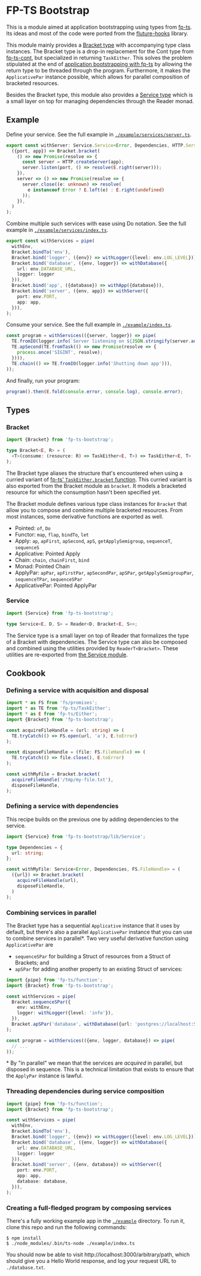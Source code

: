 # FP-TS Bootstrap

This is a module aimed at application bootstrapping using types from [fp-ts][].
Its ideas and most of the code were ported from the [fluture-hooks][] library.

This module mainly provides a [Bracket type](#bracket) with accompanying type
class instances. The Bracket type is a drop-in replacement for the Cont type
from [fp-ts-cont][], but specialized in returning `TaskEither`. This solves the
problem stipulated at the end of [application bootstrapping with fp-ts][] by
allowing the return type to be threaded through the program. Furthermore, it
makes the `ApplicativePar` instance possible, which allows for parallel
composition of bracketed resources.

Besides the Bracket type, this module also provides a [Service type](#service)
which is a small layer on top for managing dependencies through the Reader monad.

[fp-ts]: https://gcanti.github.io/fp-ts/
[fluture-hooks]: https://github.com/fluture-js/fluture-hooks
[fp-ts-cont]: https://github.com/joshburgess/fp-ts-cont
[application bootstrapping with fp-ts]: https://dev.to/avaq/application-bootstrapping-with-fp-ts-59b5

## Example

Define your service. See the full example in
[`./example/services/server.ts`](./example/services/server.ts).

```ts
export const withServer: Service.Service<Error, Dependencies, HTTP.Server> = (
  ({port, app}) => Bracket.bracket(
    () => new Promise(resolve => {
      const server = HTTP.createServer(app);
      server.listen(port, () => resolve(E.right(server)));
    }),
    server => () => new Promise(resolve => {
      server.close((e: unknown) => resolve(
        e instanceof Error ? E.left(e) : E.right(undefined)
      ));
    }),
  )
);
```

Combine multiple such services with ease using Do notation. See the full example
in [`./example/services/index.ts`](./example/services/index.ts).

```ts
export const withServices = pipe(
  withEnv,
  Bracket.bindTo('env'),
  Bracket.bind('logger', ({env}) => withLogger({level: env.LOG_LEVEL})),
  Bracket.bind('database', ({env, logger}) => withDatabase({
    url: env.DATABASE_URL,
    logger: logger
  })),
  Bracket.bind('app', ({database}) => withApp({database})),
  Bracket.bind('server', ({env, app}) => withServer({
    port: env.PORT,
    app: app,
  })),
);
```

Consume your service. See the full example in [`./example/index.ts`](./example/index.ts).

```ts
const program = withServices(({server, logger}) => pipe(
  TE.fromIO(logger.info(`Server listening on ${JSON.stringify(server.address())}`)),
  TE.apSecond(TE.fromTask(() => new Promise(resolve => {
    process.once('SIGINT', resolve);
  }))),
  TE.chain(() => TE.fromIO(logger.info('Shutting down app'))),
));
```

And finally, run your program:

```ts
program().then(E.fold(console.error, console.log), console.error);
```

## Types

### Bracket

```ts
import {Bracket} from 'fp-ts-bootstrap';
```

```ts
type Bracket<E, R> = (
  <T>(consume: (resource: R) => TaskEither<E, T>) => TaskEither<E, T>
);
```

The Bracket type aliases the structure that's encountered when using a curried
variant of [fp-ts' `TaskEither.bracket` function][]. This curried variant is
also exported from the Bracket module as `bracket`. It models a bracketed
resource for which the consumption hasn't been specified yet.

[fp-ts' `TaskEither.bracket` function]: https://gcanti.github.io/fp-ts/modules/TaskEither.ts.html#bracket

The Bracket module defines various type class instances for `Bracket` that allow
you to compose and combine multiple bracketed resources. From most instances,
some derivative functions are exported as well.

- Pointed: `of`, `Do`
- Functor: `map`, `flap`, `bindTo`, `let`
- Apply: `ap`, `apFirst`, `apSecond`, `apS`, `getApplySemigroup`, `sequenceT`, `sequenceS`
- Applicative: Pointed Apply
- Chain: `chain`, `chainFirst`, `bind`
- Monad: Pointed Chain
- ApplyPar: `apPar`, `apFirstPar`, `apSecondPar`, `apSPar`, `getApplySemigroupPar`, `sequenceTPar`, `sequenceSPar`
- ApplicativePar: Pointed ApplyPar

### Service

```ts
import {Service} from 'fp-ts-bootstrap';
```

```ts
type Service<E, D, S> = Reader<D, Bracket<E, S>>;
```

The Service type is a small layer on top of Reader that formalizes the
type of a Bracket with dependencies. The Service type can also be composed and
combined using the utilities provided by `ReaderT<Bracket>`. These utilities
are re-exported from [the Service module](./src/Service.ts).

## Cookbook

### Defining a service with acquisition and disposal

```ts
import * as FS from 'fs/promises';
import * as TE from 'fp-ts/TaskEither';
import * as E from 'fp-ts/Either';
import {Bracket} from 'fp-ts-bootstrap';

const acquireFileHandle = (url: string) => (
  TE.tryCatch(() => FS.open(url, 'a'), E.toError)
);

const disposeFileHandle = (file: FS.FileHandle) => (
  TE.tryCatch(() => file.close(), E.toError)
);

const withMyFile = Bracket.bracket(
  acquireFileHandle('/tmp/my-file.txt'),
  disposeFileHandle,
);
```

### Defining a service with dependencies

This recipe builds on the previous one by adding dependencies to the service.

```ts
import {Service} from 'fp-ts-bootstrap/lib/Service';

type Dependencies = {
  url: string;
};

const withMyFile: Service<Error, Dependencies, FS.FileHandle> = (
  ({url}) => Bracket.bracket(
    acquireFileHandle(url),
    disposeFileHandle,
  )
);
```

### Combining services in parallel

The Bracket type has a sequential `Applicative` instance that it uses by
default, but there's also a parallel `ApplicativePar` instance that you can use
to combine services in parallel\*. Two very useful derivative function using
`ApplicativePar` are

- `sequenceSPar` for building a Struct of resources from a Struct of Brackets; and
- `apSPar` for adding another property to an existing Struct of services:

```ts
import {pipe} from 'fp-ts/function';
import {Bracket} from 'fp-ts-bootstrap';

const withServices = pipe(
  Bracket.sequenceSPar({
    env: withEnv,
    logger: withLogger({level: 'info'}),
  }),
  Bracket.apSPar('database', withDatabase({url: 'postgres://localhost:5432'}))
);

const program = withServices(({env, logger, database}) => pipe(
  // ...
));
```

\* By "in parallel" we mean that the services are *acquired* in parallel, but
disposed in sequence. This is a technical limitation that exists to ensure that
the `ApplyPar` instance is lawful.

### Threading dependencies during service composition

```ts
import {pipe} from 'fp-ts/function';
import {Bracket} from 'fp-ts-bootstrap';

const withServices = pipe(
  withEnv,
  Bracket.bindTo('env'),
  Bracket.bind('logger', ({env}) => withLogger({level: env.LOG_LEVEL})),
  Bracket.bind('database', ({env, logger}) => withDatabase({
    url: env.DATABASE_URL,
    logger: logger
  })),
  Bracket.bind('server', ({env, database}) => withServer({
    port: env.PORT,
    app: app,
    database: database,
  })),
);
```

### Creating a full-fledged program by composing services

There's a fully working example app in the [`./example`](./example) directory.
To run it, clone this repo and run the following commands:

```console
$ npm install
$ ./node_modules/.bin/ts-node ./example/index.ts
```

You should now be able to visit http://localhost:3000/arbitrary/path,
which should give you a Hello World response, and log your request URL
to `./database.txt`.
